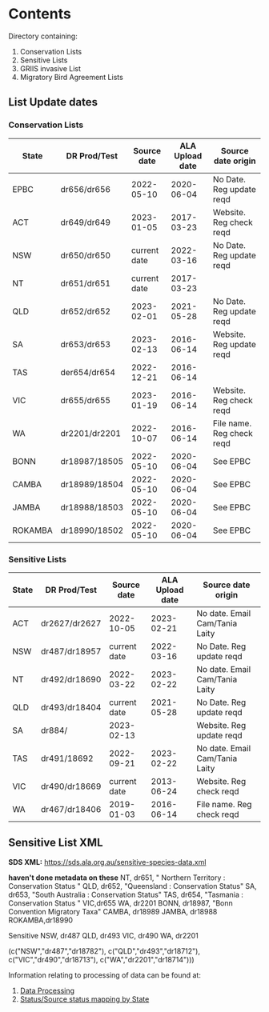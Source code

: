 # Contents
Directory containing:
1. Conservation Lists
2. Sensitive Lists
3. GRIIS invasive List
4. Migratory Bird Agreement Lists
  

## List Update dates

### Conservation Lists

| **State** | DR Prod/Test  | **Source date** | **ALA Upload date** | **Source date origin**    |
|-----------|---------------|-----------------|---------------------|---------------------------|
| EPBC      | dr656/dr656   | 2022-05-10      | 2020-06-04          | No Date. Reg update reqd  |
| ACT       | dr649/dr649   | 2023-01-05      | 2017-03-23          | Website. Reg check reqd   |
| NSW       | dr650/dr650   | current date    | 2022-03-16          | No Date. Reg update reqd  |
| NT        | dr651/dr651   | current date    | 2017-03-23          |                           |
| QLD       | dr652/dr652   | 2023-02-01      | 2021-05-28          | No Date. Reg update reqd  |
| SA        | dr653/dr653   | 2023-02-13      | 2016-06-14          | Website. Reg update reqd  |
| TAS       | der654/dr654  | 2022-12-21      | 2016-06-14          |                           |
| VIC       | dr655/dr655   | 2023-01-19      | 2016-06-14          | Website. Reg check reqd   |
| WA        | dr2201/dr2201 | 2022-10-07      | 2016-06-14          | File name. Reg check reqd |
| BONN      | dr18987/18505 | 2022-05-10      | 2020-06-04          | See EPBC                  |
| CAMBA     | dr18989/18504 | 2022-05-10      | 2020-06-04          | See EPBC                  |
| JAMBA     | dr18988/18503 | 2022-05-10      | 2020-06-04          | See EPBC                  |
| ROKAMBA   | dr18990/18502 | 2022-05-10      | 2020-06-04          | See EPBC                  |

### Sensitive Lists

| **State** | **DR Prod/Test** | **Source date** | **ALA Upload date** | **Source date origin**         |
|-----------|------------------|-----------------|---------------------|--------------------------------|
| ACT       | dr2627/dr2627    | 2022-10-05      | 2023-02-21          | No date. Email Cam/Tania Laity |
| NSW       | dr487/dr18957    | current date    | 2022-03-16          | No Date. Reg update reqd       |
| NT        | dr492/dr18690    | 2022-03-22      | 2023-02-22          | No date. Email Cam/Tania Laity |
| QLD       | dr493/dr18404    | current date    | 2021-05-28          | No Date. Reg update reqd       |
| SA        | dr884/           | 2023-02-13      |                     | Website. Reg update reqd       |
| TAS       | dr491/18692      | 2022-09-21      | 2023-02-22          | No date. Email Cam/Tania Laity |
| VIC       | dr490/dr18669    | current date    | 2013-06-24          | Website. Reg check reqd        |
| WA        | dr467/dr18406    | 2019-01-03      | 2016-06-14          | File name. Reg check reqd      |

## Sensitive List XML
**SDS XML:** https://sds.ala.org.au/sensitive-species-data.xml


__haven't done metadata on these__
NT, dr651, " Northern Territory : Conservation Status "
QLD, dr652, "Queensland : Conservation Status"
SA, dr653, "South Australia : Conservation Status"
TAS, dr654, "Tasmania : Conservation Status  "
VIC,dr655
WA, dr2201
BONN, dr18987, "Bonn Convention Migratory Taxa"
CAMBA, dr18989
JAMBA, dr18988
ROKAMBA,dr18990

Sensitive
NSW, dr487
QLD, dr493
VIC, dr490
WA, dr2201

(c("NSW","dr487","dr18782"),
c("QLD","dr493","dr18712"),
c("VIC","dr490","dr18713"),
c("WA","dr2201","dr18714")))

    


Information relating to processing of data can be found at:
1. [Data Processing](https://github.com/AtlasOfLivingAustralia/authoritative-lists/tree/master/source-data#data-processing)
2. [Status/Source status mapping by State](https://raw.githubusercontent.com/AtlasOfLivingAustralia/authoritative-lists/master/analysis/Status-SourceStatus-Mapping.csv)



